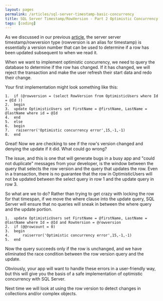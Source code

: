 ```yaml
---
layout: pages
permalink: /articles/sql-server-timestamp-basic-concurrency
title: SQL Server Timestamp/RowVersion - Part 2 Optimistic Concurrency
tags: [coding]
---
```


As we discussed in our previous [article](/articles/sql-server-timestamp-introduction), the server server timestamp/rowversion type (rowversion is an alias for timestamp) is
essentially a version number that can be used to determine if a row has been updated subsequent to when we read it.

When we want to implement optimistic concurrency, we need to query the database to determine if the row has changed.  If it has changed, we will reject the transaction and
make the user refresh their start data and redo their change.

Your first implementation might look something like this:

```
1.  if (@rowversion = (select RowVersion from OptimisticUsers where Id = @Id ))
2.  begin
3.	update OptimisticUsers set FirstName = @firstName, LastName = @lastName where id = @Id
4.  end
5.  else
6.  begin
7.   raiserror('Optimistic concurrency error',15,-1,-1)
8.  end
```

Great!  Now we are checking to see if the row's version changed and denying the update if it did.  What could go wrong?

The issue, and this is one that will generate bugs in a busy app and "could not duplicate" messages from your developer, is the window between the query that selects the 
row version and the query that updates the row.  Even in a transaction, there is no guarantee that the row in OptimisticUsers will not be updated between the select query in
row 1 and the update query in row 3.

So what are we to do?  Rather than trying to get crazy with locking the row for that timespan, if we move the where clause into the update query, SQL Server will ensure that no
queries will sneak in between the where query and the update portion.  

```
1.  update OptimisticUsers set FirstName = @firstName, LastName = @lastName where Id = @Id and RowVersion = @rowversion
2.  if (@@rowcount = 0)
3.  begin
4.  	raiserror('Optimistic concurrency error',15,-1,-1)
5.  end
```

Now the query succeeds only if the row is unchanged, and we have eliminated the race condition between the row version query and the update.

Obviously, your app will want to handle these errors in a user-friendly way, but this will give you the basis of a safe implementation of optimistic concurrency with SQL Server.

Next time we will look at using the row version to detect changes in collections and/or complex objects.

